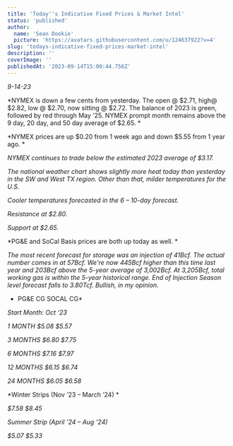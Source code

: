 ```yaml
---
title: 'Today''s Indicative Fixed Prices & Market Intel'
status: 'published'
author:
  name: 'Sean Dookie'
  picture: 'https://avatars.githubusercontent.com/u/124637922?v=4'
slug: 'todays-indicative-fixed-prices-market-intel'
description: ''
coverImage: ''
publishedAt: '2023-09-14T15:00:44.756Z'
---
```


*9-14-23*

*NYMEX is down a few cents from yesterday. The open @ $2.71, high@ $2.82, low @ $2.70, now sitting @ $2.72. The balance of 2023 is green, followed by red through May ’25. NYMEX prompt month remains above the 9 day, 20 day, and 50 day average of $2.65. *

*NYMEX prices are up $0.20 from 1 week ago and down $5.55 from 1 year ago. *

*NYMEX continues to trade below the estimated 2023 average of $3.17.*

*The national weather chart shows slightly more heat today than yesterday in the SW and West TX region. Other than that, milder temperatures for the U.S.*

*Cooler temperatures forecasted in the 6 – 10-day forecast.*

*Resistance at $2.80.*

*Support at $2.65.*

*PG&E and SoCal Basis prices are both up today as well. *

*The most recent forecast for storage was an injection of 41Bcf. The actual number comes in at 57Bcf. We're now 445Bcf higher than this time last year and 203Bcf above the 5-year average of 3,002Bcf. At 3,205Bcf, total working gas is within the 5-year historical range. End of Injection Season level forecast falls to 3.80Tcf. Bullish, in my opinion.*

* PG&E CG SOCAL CG*

*Start Month: Oct ‘23*

*1 MONTH $5.08 $5.57*

*3 MONTHS $6.80 $7.75*

*6 MONTHS $7.16 $7.97*

*12 MONTHS $6.15 $6.74*

*24 MONTHS $6.05 $6.58*

*Winter Strips (Nov ’23 – March ‘24) *

*$7.58 $8.45*

*Summer Strip (April ’24 – Aug ‘24)*

*$5.07 $5.33*

